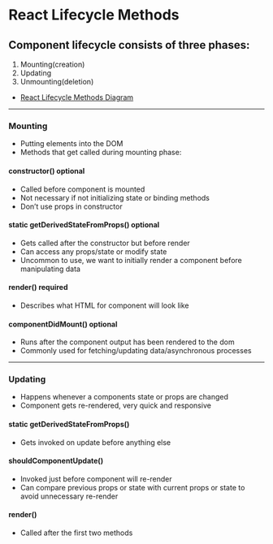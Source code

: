 # React Lifecycle Methods

## Component lifecycle consists of three phases:

1. Mounting(creation)
2. Updating
3. Unmounting(deletion)

- [React Lifecycle Methods Diagram](https://projects.wojtekmaj.pl/react-lifecycle-methods-diagram/)
____________________________________________________________________________

### Mounting

- Putting elements into the DOM
- Methods that get called during mounting phase:

#### constructor() optional

- Called before component is mounted
- Not necessary if not initializing state or binding methods
- Don’t use props in constructor

#### static getDerivedStateFromProps() optional

- Gets called after the constructor but before render
- Can access any props/state or modify state
- Uncommon to use, we want to initially render a component before manipulating data

#### render() required

- Describes what HTML for component will look like

#### componentDidMount() optional

- Runs after the component output has been rendered to the dom
- Commonly used for fetching/updating data/asynchronous processes

_____________________________________________________________________________

### Updating

- Happens whenever a components state or props are changed
- Component gets re-rendered, very quick and responsive

#### static getDerivedStateFromProps()

- Gets invoked on update before anything else

#### shouldComponentUpdate()

- Invoked just before component will re-render
- Can compare previous props or state with current props or state to avoid unnecessary re-render

#### render()

- Called after the first two methods